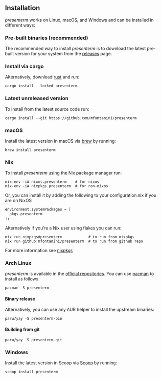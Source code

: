 ## Installation

_presenterm_ works on Linux, macOS, and Windows and can be installed in different ways:

### Pre-built binaries (recommended)

The recommended way to install _presenterm_ is to download the latest pre-built version for 
your system from the [releases](https://github.com/mfontanini/presenterm/releases) page.

### Install via cargo

Alternatively, download [rust](https://www.rust-lang.org/) and run:

```shell
cargo install --locked presenterm
```

### Latest unreleased version

To install from the latest source code run:

```shell
cargo install --git https://github.com/mfontanini/presenterm
```

### macOS

Install the latest version in macOS via [brew](https://formulae.brew.sh/formula/presenterm) by running:

```shell
brew install presenterm
```

### Nix

To install _presenterm_ using the Nix package manager run:

```shell
nix-env -iA nixos.presenterm    # for nixos
nix-env -iA nixpkgs.presenterm  # for non-nixos
```

Or, you can install it by adding the following to your configuration.nix if you are on NixOS

```nix
environment.systemPackages = [
  pkgs.presenterm
];
```

Alternatively if you're a Nix user using flakes you can run:

```shell
nix run nixpkgs#presenterm            # to run from nixpkgs
nix run github:mfontanini/presenterm  # to run from github repo
```

For more information see 
[nixpkgs](https://search.nixos.org/packages?channel=unstable&show=presenterm&from=0&size=50&sort=relevance&type=packages&query=presenterm)

### Arch Linux

_presenterm_ is available in the [official repositories](https://archlinux.org/packages/extra/x86_64/presenterm/). You can use [pacman](https://wiki.archlinux.org/title/pacman) to install as follows:

```shell
pacman -S presenterm
```

#### Binary release

Alternatively, you can use any AUR helper to install the upstream binaries:

```shell
paru/yay -S presenterm-bin
```

#### Building from git

```shell
paru/yay -S presenterm-git
```

### Windows

Install the latest version in Scoop via [Scoop](https://scoop.sh/#/apps?q=presenterm&id=a462290f824b50f180afbaa6d8c7c1e6e0952e3a) by running:

```powershell
scoop install presenterm
```
